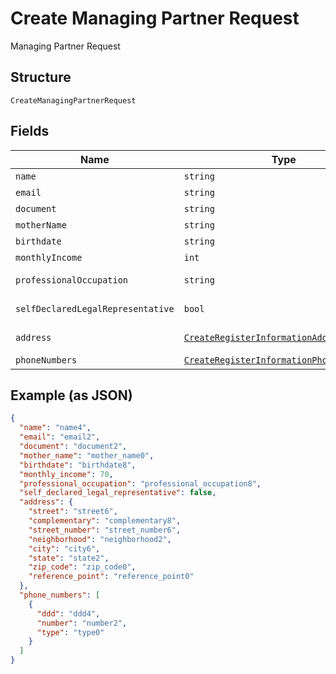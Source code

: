 
# Create Managing Partner Request

Managing Partner Request

## Structure

`CreateManagingPartnerRequest`

## Fields

| Name | Type | Tags | Description | Getter | Setter |
|  --- | --- | --- | --- | --- | --- |
| `name` | `string` | Required | - | getName(): string | setName(string name): void |
| `email` | `string` | Required | - | getEmail(): string | setEmail(string email): void |
| `document` | `string` | Required | - | getDocument(): string | setDocument(string document): void |
| `motherName` | `string` | Required | - | getMotherName(): string | setMotherName(string motherName): void |
| `birthdate` | `string` | Required | - | getBirthdate(): string | setBirthdate(string birthdate): void |
| `monthlyIncome` | `int` | Required | - | getMonthlyIncome(): int | setMonthlyIncome(int monthlyIncome): void |
| `professionalOccupation` | `string` | Required | - | getProfessionalOccupation(): string | setProfessionalOccupation(string professionalOccupation): void |
| `selfDeclaredLegalRepresentative` | `bool` | Required | - | getSelfDeclaredLegalRepresentative(): bool | setSelfDeclaredLegalRepresentative(bool selfDeclaredLegalRepresentative): void |
| `address` | [`CreateRegisterInformationAddressRequest`](../../doc/models/create-register-information-address-request.md) | Required | - | getAddress(): CreateRegisterInformationAddressRequest | setAddress(CreateRegisterInformationAddressRequest address): void |
| `phoneNumbers` | [`CreateRegisterInformationPhoneRequest[]`](../../doc/models/create-register-information-phone-request.md) | Required | - | getPhoneNumbers(): array | setPhoneNumbers(array phoneNumbers): void |

## Example (as JSON)

```json
{
  "name": "name4",
  "email": "email2",
  "document": "document2",
  "mother_name": "mother_name0",
  "birthdate": "birthdate8",
  "monthly_income": 70,
  "professional_occupation": "professional_occupation8",
  "self_declared_legal_representative": false,
  "address": {
    "street": "street6",
    "complementary": "complementary8",
    "street_number": "street_number6",
    "neighborhood": "neighborhood2",
    "city": "city6",
    "state": "state2",
    "zip_code": "zip_code0",
    "reference_point": "reference_point0"
  },
  "phone_numbers": [
    {
      "ddd": "ddd4",
      "number": "number2",
      "type": "type0"
    }
  ]
}
```

